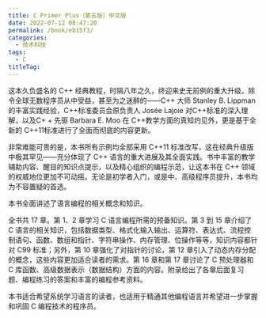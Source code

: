```yaml
---
title: C Primer Plus（第五版）中文版
date: 2022-07-12 08:47:20
permalink: /book/eb15f3/
categories:
  - 技术科技
tags:
  - C
titleTag: 
---
```


这本久负盛名的 C++ 经典教程，时隔八年之久，终迎来史无前例的重大升级。除令全球无数程序员从中受益，甚至为之迷醉的——C++ 大师 Stanley B. Lippman 的丰富实践经验，C++标准委员会原负责人 Josée Lajoie 对C++标准的深入理解，以及C+ + 先驱 Barbara E. Moo 在 C++教学方面的真知灼见外，更是基于全新的 C++11标准进行了全面而彻底的内容更新。

非常难能可贵的是，本书所有示例均全部采用 C++11 标准改写，这在经典升级版中极其罕见——充分体现了 C++ 语言的重大进展及其全面实践。书中丰富的教学辅助内容、醒目的知识点提示，以及精心组织的编程示范，让这本书在 C++ 领域的权威地位更加不可动摇。无论是初学者入门，或是中、高级程序员提升，本书均为不容置疑的首选。

<!-- more -->

本书全面讲述了语言编程的相关概念和知识。

全书共 17 章。第 1、2 章学习 C 语言编程所需的预备知识。第 3 到 15 章介绍了 C 语言的相关知识，包括数据类型、格式化输入输出、运算符、表达式、流程控制语句、函数、数组和指针、字符串操作、内存管理、位操作等等，知识内容都针对 C99 标准；另外，第 10 章强化了对指针的讨论，第 12 章引入了动态内存分配的概念，这些内容更加适合读者的需求。第 16 章和第 17 章讨论了 C 预处理器和 C 库函数、高级数据表示（数据结构）方面的内容。附录给出了各章后面复习题、编程练习的答案和丰富的编程参考资料。

本书适合希望系统学习语言的读者，也适用于精通其他编程语言并希望进一步掌握和巩固 C 编程技术的程序员。

<BookShelf
album="https://cdn.staticaly.com/gh/jonsam-ng/image-hosting@master/oxygen-space/image.5al6nu918nk0.png"
:pages="637"
link="https://www.aliyundrive.com/s/95ivmR4Y4dU"
douban="https://book.douban.com/subject/25708312/"
author="[美] Stanley B. Lippman / [美] Josée Lajoie / [美] Barbara E. Moo"
publisher="电子工业出版社"
intro="本书全面讲述了语言编程的相关概念和知识。书中丰富的教学辅助内容、醒目的知识点提示，以及精心组织的编程示范，让这本书在 C++ 领域的权威地位更加不可动摇。"
lang="中文"
/>
